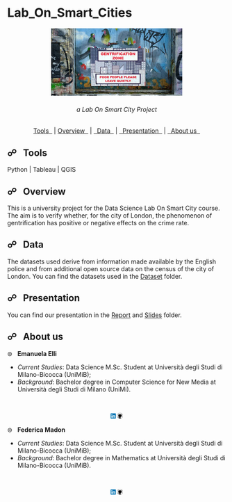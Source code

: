 # Lab_On_Smart_Cities

<p align="center">
  <img src="https://github.com/emanuelaelli/Lab_On_Smart_Cities/blob/main/images/poor.png" width="60%">
</p>
  <h6 align="center">a Lab On Smart City Project</h6>
<p align="center">
  <a href="#tools">Tools &nbsp;</a> |
  <a href="#overview">Overview &nbsp;</a> |
  <a href="#data">&nbsp; Data &nbsp;</a> |
  <a href="#presentation">&nbsp; Presentation &nbsp;</a> |
  <a href="#aboutus">&nbsp; About us &nbsp;</a>
</p>

<a name="tools"></a>
## &#9741; &nbsp; Tools
Python | Tableau | QGIS

<a name="overview"></a>
## &#9741; &nbsp; Overview
This is a university project for the Data Science Lab On Smart City course. The aim is to verify whether, for the city of London, the phenomenon of gentrification has positive or negative effects on the crime rate.

<a name="data"></a>
## &#9741; &nbsp; Data
The datasets used derive from information made available by the English police and from additional open source data on the census of the city of London. You can find the datasets used in the <a href="https://github.com/emanuelaelli/Lab_On_Smart_Cities/blob/main/Dataset/">Dataset</a> folder.<br>

<a name="presentation"></a>
## &#9741; &nbsp; Presentation 
You can find our presentation in the <a href="https://github.com/emanuelaelli/Lab_On_Smart_Cities/blob/main/Elli, Madon - Progetto Smart City.pdf">Report</a> and <a href="https://github.com/emanuelaelli/Lab_On_Smart_Cities/blob/main/Presentation.pdf">Slides</a> folder.<br>


<a name="aboutus"></a>
## &#9741; &nbsp; About us

&#8860; &nbsp; **Emanuela Elli**

- *Current Studies*: Data Science M.Sc. Student at Università degli Studi di Milano-Bicocca (UniMiB);
- *Background*: Bachelor degree in Computer Science for New Media at Università degli Studi di Milano (UniMi).
<br>

<p align = "center">
<a href = "https://www.linkedin.com/in/emanuela-elli-82137b206/"><img src="https://github.com/emanuelaelli/emanuelaelli/blob/main/Linkedin_logo.png" width = "2.3%"></a>
  <a href = "https://github.com/emanuelaelli"><img src="https://github.com/emanuelaelli/emanuelaelli/blob/main/GitHub_logo.png" width = "2.5%"></a>
</p>

&#8860; &nbsp; **Federica Madon**

- *Current Studies*: Data Science M.Sc. Student at Università degli Studi di Milano-Bicocca (UniMiB);
- *Background*: Bachelor degree in Mathematics at Università degli Studi di Milano-Bicocca (UniMiB). 
<br>

<p align = "center">
<a href = "https://www.linkedin.com/in/federica-madon/"><img src="https://github.com/emanuelaelli/emanuelaelli/blob/main/Linkedin_logo.png" width = "2.3%"></a>
  <a href = "https://github.com/f-madon"><img src="https://github.com/emanuelaelli/emanuelaelli/blob/main/GitHub_logo.png" width = "2.5%"></a>
</p>







